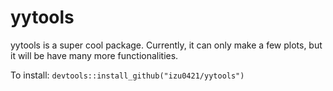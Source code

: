 # yytools

yytools is a super cool package. Currently, it can only make a few plots, but it will be have many more functionalities. 

To install: `devtools::install_github("izu0421/yytools")`
